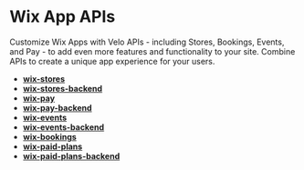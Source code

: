 # Wix App APIs

Customize Wix Apps with Velo APIs - including Stores, Bookings, Events, and Pay - to add even more features and functionality to your site. Combine APIs to create a unique app experience for your users. 

*   **[wix-stores](https://www.wix.com/velo/reference/wix-stores.html)**
*   **[wix-stores-backend](https://www.wix.com/velo/reference/wix-stores-backend.html)**
*   **[wix-pay](https://www.wix.com/velo/reference/wix-pay.html)**
*   **[wix-pay-backend](https://www.wix.com/velo/reference/wix-pay-backend.html)**
*   **[wix-events](https://www.wix.com/velo/reference/wix-events)**
*   **[wix-events-backend](https://www.wix.com/velo/reference/wix-paid-plans)**
*   **[wix-bookings](https://www.wix.com/velo/reference/wix-bookings)**
*   **[wix-paid-plans](https://www.wix.com/velo/reference/wix-paid-plans)**
*   **[wix-paid-plans-backend](https://www.wix.com/velo/reference/wix-paid-plans-backend)**
